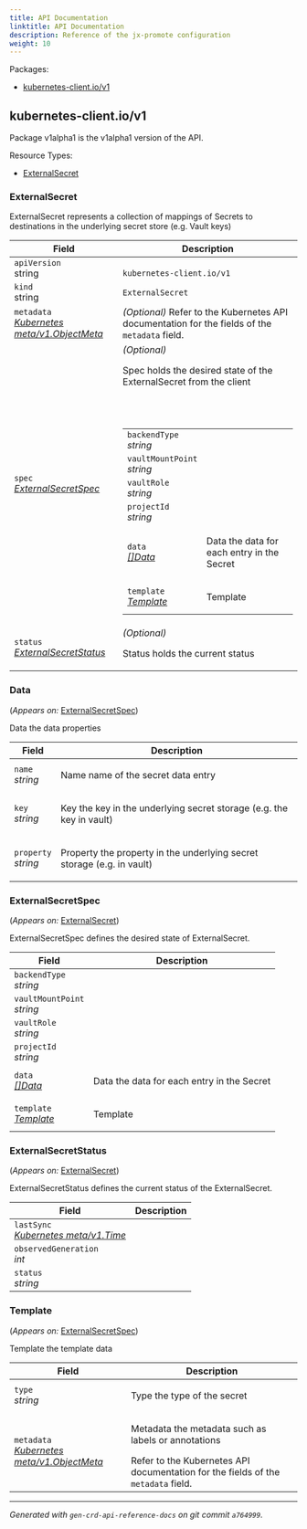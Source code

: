 ```yaml
---
title: API Documentation
linktitle: API Documentation
description: Reference of the jx-promote configuration
weight: 10
---
```

<p>Packages:</p>
<ul>
<li>
<a href="#kubernetes-client.io%2fv1">kubernetes-client.io/v1</a>
</li>
</ul>
<h2 id="kubernetes-client.io/v1">kubernetes-client.io/v1</h2>
<p>
<p>Package v1alpha1 is the v1alpha1 version of the API.</p>
</p>
Resource Types:
<ul><li>
<a href="#kubernetes-client.io/v1.ExternalSecret">ExternalSecret</a>
</li></ul>
<h3 id="kubernetes-client.io/v1.ExternalSecret">ExternalSecret
</h3>
<p>
<p>ExternalSecret represents a collection of mappings of Secrets to destinations in the underlying secret store (e.g. Vault keys)</p>
</p>
<table>
<thead>
<tr>
<th>Field</th>
<th>Description</th>
</tr>
</thead>
<tbody>
<tr>
<td>
<code>apiVersion</code></br>
string</td>
<td>
<code>
kubernetes-client.io/v1
</code>
</td>
</tr>
<tr>
<td>
<code>kind</code></br>
string
</td>
<td><code>ExternalSecret</code></td>
</tr>
<tr>
<td>
<code>metadata</code></br>
<em>
<a href="https://kubernetes.io/docs/reference/generated/kubernetes-api/v1.13/#objectmeta-v1-meta">
Kubernetes meta/v1.ObjectMeta
</a>
</em>
</td>
<td>
<em>(Optional)</em>
Refer to the Kubernetes API documentation for the fields of the
<code>metadata</code> field.
</td>
</tr>
<tr>
<td>
<code>spec</code></br>
<em>
<a href="#kubernetes-client.io/v1.ExternalSecretSpec">
ExternalSecretSpec
</a>
</em>
</td>
<td>
<em>(Optional)</em>
<p>Spec holds the desired state of the ExternalSecret from the client</p>
<br/>
<br/>
<table>
<tr>
<td>
<code>backendType</code></br>
<em>
string
</em>
</td>
<td>
</td>
</tr>
<tr>
<td>
<code>vaultMountPoint</code></br>
<em>
string
</em>
</td>
<td>
</td>
</tr>
<tr>
<td>
<code>vaultRole</code></br>
<em>
string
</em>
</td>
<td>
</td>
</tr>
<tr>
<td>
<code>projectId</code></br>
<em>
string
</em>
</td>
<td>
</td>
</tr>
<tr>
<td>
<code>data</code></br>
<em>
<a href="#kubernetes-client.io/v1.Data">
[]Data
</a>
</em>
</td>
<td>
<p>Data the data for each entry in the Secret</p>
</td>
</tr>
<tr>
<td>
<code>template</code></br>
<em>
<a href="#kubernetes-client.io/v1.Template">
Template
</a>
</em>
</td>
<td>
<p>Template</p>
</td>
</tr>
</table>
</td>
</tr>
<tr>
<td>
<code>status</code></br>
<em>
<a href="#kubernetes-client.io/v1.ExternalSecretStatus">
ExternalSecretStatus
</a>
</em>
</td>
<td>
<em>(Optional)</em>
<p>Status holds the current status</p>
</td>
</tr>
</tbody>
</table>
<h3 id="kubernetes-client.io/v1.Data">Data
</h3>
<p>
(<em>Appears on:</em>
<a href="#kubernetes-client.io/v1.ExternalSecretSpec">ExternalSecretSpec</a>)
</p>
<p>
<p>Data the data properties</p>
</p>
<table>
<thead>
<tr>
<th>Field</th>
<th>Description</th>
</tr>
</thead>
<tbody>
<tr>
<td>
<code>name</code></br>
<em>
string
</em>
</td>
<td>
<p>Name name of the secret data entry</p>
</td>
</tr>
<tr>
<td>
<code>key</code></br>
<em>
string
</em>
</td>
<td>
<p>Key the key in the underlying secret storage (e.g. the key in vault)</p>
</td>
</tr>
<tr>
<td>
<code>property</code></br>
<em>
string
</em>
</td>
<td>
<p>Property the property in the underlying secret storage (e.g.  in vault)</p>
</td>
</tr>
</tbody>
</table>
<h3 id="kubernetes-client.io/v1.ExternalSecretSpec">ExternalSecretSpec
</h3>
<p>
(<em>Appears on:</em>
<a href="#kubernetes-client.io/v1.ExternalSecret">ExternalSecret</a>)
</p>
<p>
<p>ExternalSecretSpec defines the desired state of ExternalSecret.</p>
</p>
<table>
<thead>
<tr>
<th>Field</th>
<th>Description</th>
</tr>
</thead>
<tbody>
<tr>
<td>
<code>backendType</code></br>
<em>
string
</em>
</td>
<td>
</td>
</tr>
<tr>
<td>
<code>vaultMountPoint</code></br>
<em>
string
</em>
</td>
<td>
</td>
</tr>
<tr>
<td>
<code>vaultRole</code></br>
<em>
string
</em>
</td>
<td>
</td>
</tr>
<tr>
<td>
<code>projectId</code></br>
<em>
string
</em>
</td>
<td>
</td>
</tr>
<tr>
<td>
<code>data</code></br>
<em>
<a href="#kubernetes-client.io/v1.Data">
[]Data
</a>
</em>
</td>
<td>
<p>Data the data for each entry in the Secret</p>
</td>
</tr>
<tr>
<td>
<code>template</code></br>
<em>
<a href="#kubernetes-client.io/v1.Template">
Template
</a>
</em>
</td>
<td>
<p>Template</p>
</td>
</tr>
</tbody>
</table>
<h3 id="kubernetes-client.io/v1.ExternalSecretStatus">ExternalSecretStatus
</h3>
<p>
(<em>Appears on:</em>
<a href="#kubernetes-client.io/v1.ExternalSecret">ExternalSecret</a>)
</p>
<p>
<p>ExternalSecretStatus defines the current status of the ExternalSecret.</p>
</p>
<table>
<thead>
<tr>
<th>Field</th>
<th>Description</th>
</tr>
</thead>
<tbody>
<tr>
<td>
<code>lastSync</code></br>
<em>
<a href="https://kubernetes.io/docs/reference/generated/kubernetes-api/v1.13/#time-v1-meta">
Kubernetes meta/v1.Time
</a>
</em>
</td>
<td>
</td>
</tr>
<tr>
<td>
<code>observedGeneration</code></br>
<em>
int
</em>
</td>
<td>
</td>
</tr>
<tr>
<td>
<code>status</code></br>
<em>
string
</em>
</td>
<td>
</td>
</tr>
</tbody>
</table>
<h3 id="kubernetes-client.io/v1.Template">Template
</h3>
<p>
(<em>Appears on:</em>
<a href="#kubernetes-client.io/v1.ExternalSecretSpec">ExternalSecretSpec</a>)
</p>
<p>
<p>Template the template data</p>
</p>
<table>
<thead>
<tr>
<th>Field</th>
<th>Description</th>
</tr>
</thead>
<tbody>
<tr>
<td>
<code>type</code></br>
<em>
string
</em>
</td>
<td>
<p>Type the type of the secret</p>
</td>
</tr>
<tr>
<td>
<code>metadata</code></br>
<em>
<a href="https://kubernetes.io/docs/reference/generated/kubernetes-api/v1.13/#objectmeta-v1-meta">
Kubernetes meta/v1.ObjectMeta
</a>
</em>
</td>
<td>
<p>Metadata the metadata such as labels or annotations</p>
Refer to the Kubernetes API documentation for the fields of the
<code>metadata</code> field.
</td>
</tr>
</tbody>
</table>
<hr/>
<p><em>
Generated with <code>gen-crd-api-reference-docs</code>
on git commit <code>a764999</code>.
</em></p>
